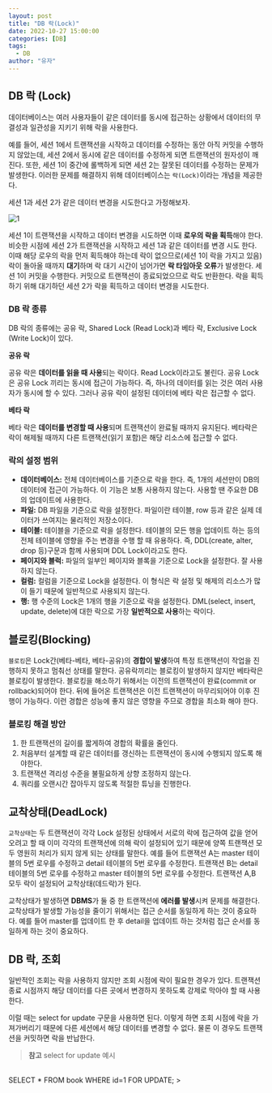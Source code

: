 ```yaml
---
layout: post
title: "DB 락(Lock)"
date: 2022-10-27 15:00:00
categories: [DB]
tags:
  - DB
author: "유자"
---
```


## DB 락 (Lock)

데이터베이스는 여러 사용자들이 같은 데이터를 동시에 접근하는 상황에서 데이터의 무결성과 일관성을 지키기 위해 락을 사용한다.

예를 들어, 세션 1에서 트랜잭션을 시작하고 데이터를 수정하는 동안 아직 커밋을 수행하지 않았는데, 세션 2에서 동시에 같은 데이터를 수정하게 되면 트랜잭션의 원자성이 깨진다. 또한, 세션 1이 중간에 롤백하게 되면 세션 2는 잘못된 데이터를 수정하는 문제가 발생한다. 이러한 문제를 해결하지 위해 데이터베이스는 `락(Lock)`이라는 개념을 제공한다.

세션 1과 세션 2가 같은 데이터 변경을 시도한다고 가정해보자.

![1](https://user-images.githubusercontent.com/79130276/198203888-4f1f1d81-6fd3-4caf-b996-6cfa5ad23813.png)

세션 1이 트랜잭션을 시작하고 데이터 변경을 시도하면 이때 **로우의 락을 획득**해야 한다. 비슷한 시점에 세션 2가 트랜잭션을 시작하고 세션 1과 같은 데이터를 변경 시도 한다. 이때 해당 로우의 락을 먼저 획득해야 하는데 락이 없으므로(세션 1이 락을 가지고 있음) 락이 돌아올 때까지 **대기**하며 락 대기 시간이 넘어가면 **락 타임아웃 오류**가 발생한다. 세션 1이 커밋을 수행한다. 커밋으로 트랜잭션이 종료되었으므로 락도 반환한다. 락을 획득하기 위해 대기하던 세션 2가 락을 획득하고 데이터 변경을 시도한다.

### DB 락 종류

DB 락의 종류에는 공유 락, Shared Lock (Read Lock)과 베타 락, Exclusive Lock (Write Lock)이 있다.

**공유 락**

공유 락은 **데이터를 읽을 때 사용**되는 락이다. Read Lock이라고도 불린다. 공유 Lock은 공유 Lock 끼리는 동시에 접근이 가능하다. 즉, 하나의 데이터를 읽는 것은 여러 사용자가 동시에 할 수 있다. 그러나 공유 락이 설정된 데이터에 베타 락은 접근할 수 없다.

**베타 락**

베타 락은 **데이터를 변경할 때 사용**되며 트랜잭션이 완료될 때까지 유지된다. 베타락은 락이 해제될 때까지 다른 트랜잭션(읽기 포함)은 해당 리소스에 접근할 수 없다.

### 락의 설정 범위

- **데이터베이스:** 전체 데이터베이스를 기준으로 락을 한다. 즉, 1개의 세션만이 DB의 데이터에 접근이 가능하다. 이 기능은 보통 사용하지 않는다. 사용할 땐 주요한 DB의 업데이트에 사용한다.
- **파일:** DB 파일을 기준으로 락을 설정한다. 파일이란 테이블, row 등과 같은 실제 데이터가 쓰여지는 물리적인 저장소이다.
- **테이블:** 테이블을 기준으로 락을 설정한다. 테이블의 모든 행을 업데이트 하는 등의 전체 테이블에 영향을 주는 변경을 수행 할 때 유용하다. 즉, DDL(create, alter, drop 등)구문과 함께 사용되며 DDL Lock이라고도 한다.
- **페이지와 블럭:** 파일의 일부인 페이지와 블록을 기준으로 Lock을 설정한다. 잘 사용하지 않는다.
- **컬럼:** 컬럼을 기준으로 Lock을 설정한다. 이 형식은 락 설정 및 해제의 리소스가 많이 들기 때문에 일반적으로 사용되지 않는다.
- **행:** 행 수준의 Lock은 1개의 행을 기준으로 락을 설정한다. DML(select, insert, update, delete)에 대한 락으로 가장 **일반적으로 사용**하는 락이다.

## 블로킹(Blocking)

`블로킹`은 Lock간(베타-베타, 베타-공유)의 **경합이 발생**하여 특정 트랜잭션이 작업을 진행하지 못하고 멈춰선 상태를 말한다. 공유락끼리는 블로킹이 발생하지 않지만 베타락은 블로킹이 발생한다. 블로킹을 해소하기 위해서는 이전의 트랜잭션이 완료(commit or rollback)되어야 한다. 뒤에 들어온 트랜잭션은 이전 트랜잭션이 마무리되어야 이후 진행이 가능하다. 이런 경합은 성능에 좋지 않은 영향을 주므로 경합을 최소화 해야 한다.

### 블로킹 해결 방안

1. 한 트랜잭션의 길이를 짧게하여 경합의 확률을 줄인다.
2. 처음부터 설계할 때 같은 데이터를 갱신하는 트랜잭션이 동시에 수행되지 않도록 해야한다.
3. 트랜잭션 격리성 수준을 불필요하게 상향 조정하지 않는다.
4. 쿼리를 오랜시간 잡아두지 않도록 적절한 튜닝을 진행한다.

## 교착상태(DeadLock)

`교착상태`는 두 트랜잭션이 각각 Lock 설정된 상태에서 서로의 락에 접근하여 값을 얻어오려고 할 때 이미 각각의 트랜잭션에 의해 락이 설정되어 있기 때문에 양쪽 트랜잭션 모두 영원히 처리가 되지 않게 되는 상태를 말한다.
예를 들어 트랜잭션 A는 master 테이블의 5번 로우를 수정하고 detail 테이블의 5번 로우를 수정한다. 트랜잭션 B는 detail 테이블의 5번 로우를 수정하고 master 테이블의 5번 로우를 수정한다. 트랜잭션 A,B 모두 락이 설정되어 교착상태(데드락)가 된다.

교착상태가 발생하면 **DBMS**가 둘 중 한 트랜잭션에 **에러를 발생**시켜 문제를 해결한다. 교착상태가 발생할 가능성을 줄이기 위해서는 접근 순서를 동일하게 하는 것이 중요하다. 예를 들어 master를 업데이트 한 후 detail을 업데이트 하는 것처럼 접근 순서를 동일하게 하는 것이 중요하다.

## DB 락, 조회

일반적인 조회는 락을 사용하지 않지만 조회 시점에 락이 필요한 경우가 있다. 트랜잭션 종료 시점까지 해당 데이터를 다른 곳에서 변경하지 못하도록 강제로 막아야 할 때 사용한다.

이럴 때는 select for update 구문을 사용하면 된다. 이렇게 하면 조회 시점에 락을 가져가버리기 때문에 다른 세션에서 해당 데이터를 변경할 수 없다. 물론 이 경우도 트랜잭션을 커밋하면 락을 반납한다.

> **참고** select for update 예시
<br>
SELECT * FROM book WHERE id=1 FOR UPDATE;
>